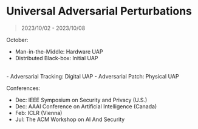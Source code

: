 # Universal Adversarial Perturbations

> 2023/10/02 - 2023/10/08

October:

- Man-in-the-Middle: Hardware UAP  
- Distributed Black-box: Initial UAP  
<br />
- Adversarial Tracking: Digital UAP  
- Adversarial Patch: Physical UAP  

Conferences:

- Dec: IEEE Symposium on Security and Privacy (U.S.)  
- Dec: AAAI Conference on Artificial Intelligence (Canada)  
- Feb: ICLR (Vienna)  
- Jul: The ACM Workshop on AI And Security  

